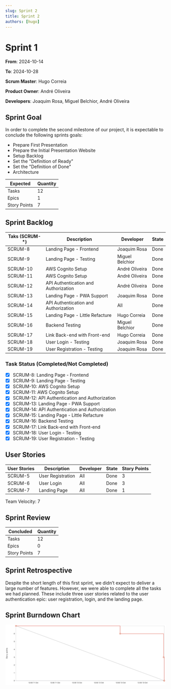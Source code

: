 ```yaml
---
slug: Sprint 2
title: Sprint 2
authors: [hugo]
---
```


# Sprint 1

**From**: 2024-10-14

**To**: 2024-10-28

**Scrum Master**: Hugo Correia

**Product Owner**: André Oliveira

**Developers**: Joaquim Rosa, Miguel Belchior, André Oliveira

## Sprint Goal

In order to complete the second milestone of our project, it is expectable to conclude the following sprints goals:

- Prepare First Presentation
- Prepare the Initial Presentation Website
- Setup Backlog
- Set the "Definition of Ready"
- Set the "Definition of Done"
- Architecture

| Expected     | Quantity |
| ------------ | -------- |
| Tasks        | 12       |
| Epics        | 1        |
| Story Points | 7        |

## Sprint Backlog

| Taks (SCRUM-\*) | Description                          | Developer       | State |
| --------------- | ------------------------------------ | --------------- | ----- |
| SCRUM-8         | Landing Page - Frontend              | Joaquim Rosa    | Done  |
| SCRUM-9         | Landing Page - Testing               | Miguel Belchior | Done  |
| SCRUM-10        | AWS Cognito Setup                    | André Oliveira  | Done  |
| SCRUM-11        | AWS Cognito Setup                    | André Oliveira  | Done  |
| SCRUM-12        | API Authentication and Authorization | André Oliveira  | Done  |
| SCRUM-13        | Landing Page - PWA Support           | Joaquim Rosa    | Done  |
| SCRUM-14        | API Authentication and Authorization | All             | Done  |
| SCRUM-15        | Landing Page - Little Refacture      | Hugo Correia    | Done  |
| SCRUM-16        | Backend Testing                      | Miguel Belchior | Done  |
| SCRUM-17        | Link Back-end with Front-end         | Hugo Correia    | Done  |
| SCRUM-18        | User Login - Testing                 | Joaquim Rosa    | Done  |
| SCRUM-19        | User Registration - Testing          | Joaquim Rosa    | Done  |

### Task Status (Completed/Not Completed)

- [x] SCRUM-8: Landing Page - Frontend
- [x] SCRUM-9: Landing Page - Testing
- [x] SCRUM-10: AWS Cognito Setup
- [x] SCRUM-11: AWS Cognito Setup
- [x] SCRUM-12: API Authentication and Authorization
- [x] SCRUM-13: Landing Page - PWA Support
- [x] SCRUM-14: API Authentication and Authorization
- [x] SCRUM-15: Landing Page - Little Refacture
- [x] SCRUM-16: Backend Testing
- [x] SCRUM-17: Link Back-end with Front-end
- [x] SCRUM-18: User Login - Testing
- [x] SCRUM-19: User Registration - Testing

## User Stories

| User Stories | Description       | Developer | State | Story Points |
| ------------ | ----------------- | --------- | ----- | ------------ |
| SCRUM-5      | User Registration | All       | Done  | 3            |
| SCRUM-6      | User Login        | All       | Done  | 3            |
| SCRUM-7      | Landing Page      | All       | Done  | 1            |

Team Velocity: 7

## Sprint Review

| Concluded    | Quantity |
| ------------ | -------- |
| Tasks        | 12       |
| Epics        | 0        |
| Story Points | 7        |

## Sprint Retrospective

Despite the short length of this first sprint, we didn’t expect to deliver a large number of features. However, we were able to complete all the tasks we had planned. These include three user stories related to the user authentication epic: user registration, login, and the landing page.

## Sprint Burndown Chart

![Burndown Chart](../../static/img/sprints/burndown_chart_sprint_1.png)
